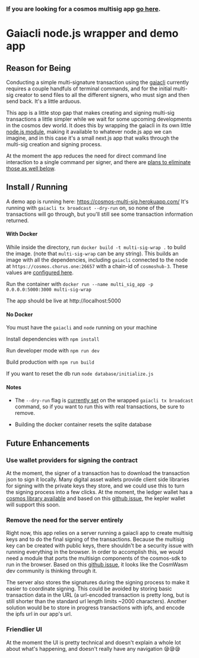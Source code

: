 ### If you are looking for a cosmos multisig app [go here](https://github.com/samepant/cosmoshub-legacy-multisig).

# Gaiacli node.js wrapper and demo app

## Reason for Being

Conducting a simple multi-signature transaction using the [gaiacli](https://hub.cosmos.network/master/gaia-tutorials/what-is-gaia.html) currently requires a couple handfuls of terminal commands, and for the initial multi-sig creator to send files to all the different signers, who must sign and then send back. It's a little arduous.

This app is a little stop gap that makes creating and signing multi-sig transactions a little simpler while we wait for some upcoming developments in the cosmos dev world. It does this by wrapping the gaiacli in its own little [node.js module](https://github.com/samepant/cosmos-multisig-ui/blob/master/lib/gaiaWrap.js), making it available to whatever node.js app we can imagine, and in this case it's a small next.js app that walks through the multi-sig creation and signing process.

At the moment the app reduces the need for direct command line interaction to a single command per signer, and there are [plans to eliminate those as well below](https://github.com/samepant/cosmos-multisig-ui#future-enhancements).

## Install / Running
A demo app is running here: https://cosmos-multi-sig.herokuapp.com/ It's running with `gaiacli tx broadcast --dry-run` on, so none of the transactions will go through, but you'll still see some transaction information returned.

#### With Docker

While inside the directory, run `docker build -t multi-sig-wrap .` to build the image. (note that `multi-sig-wrap` can be any string). This builds an image with all the dependencies, including `gaiacli` connected to the node at `https://cosmos.chorus.one:26657` with a chain-id of `cosmoshub-3`. These values are [configured here](https://github.com/samepant/cosmos-multisig-ui/blob/master/Dockerfile#L12).

Run the container with `docker run --name multi_sig_app -p 0.0.0.0:5000:3000 multi-sig-wrap`

The app should be live at http://localhost:5000

#### No Docker

You must have the `gaiacli` and `node` running on your machine

Install dependencies with `npm install`

Run developer mode with `npm run dev`

Build production with `npm run build`

If you want to reset the db run `node database/initialize.js`

#### Notes

- The `--dry-run` flag is [currently set](https://github.com/samepant/cosmos-multisig-ui/blob/master/lib/gaiaWrap.js#L59) on the wrapped `gaiacli tx broadcast` command, so if you want to run this with real transactions, be sure to remove.

- Building the docker container resets the sqlite database

## Future Enhancements

### Use wallet providers for signing the contract

At the moment, the signer of a transaction has to download the transaction json to sign it locally. Many digital asset wallets provide client side libraries for signing with the private keys they store, and we could use this to turn the signing process into a few clicks. At the moment, the ledger wallet has a [cosmos library available](https://github.com/Zondax/ledger-cosmos-js) and based on this [github issue](https://github.com/chainapsis/keplr-extension/issues/23), the kepler wallet will support this soon.

### Remove the need for the server entirely

Right now, this app relies on a server running a gaiacli app to create multisig keys and to do the final signing of the transactions. Because the multisig key can be created with public keys, there shouldn't be a security issue with running everything in the browser. In order to accomplish this, we would need a module that ports the multisign components of the cosmos-sdk to run in the browser. Based on this [github issue](https://github.com/CosmWasm/cosmjs/issues/416), it looks like the CosmWasm dev community is thinking through it.

The server also stores the signatures during the signing process to make it easier to coordinate signing. This could be avoided by storing basic transaction data in the URL (a url-encoded transaction is pretty long, but is still shorter than the standard url length limits ~2000 characters). Another solution would be to store in progress transactions with ipfs, and encode the ipfs url in our app's url.

### Friendlier UI

At the moment the UI is pretty technical and doesn't explain a whole lot about what's happening, and doesn't really have any navigation 😪😪😪
